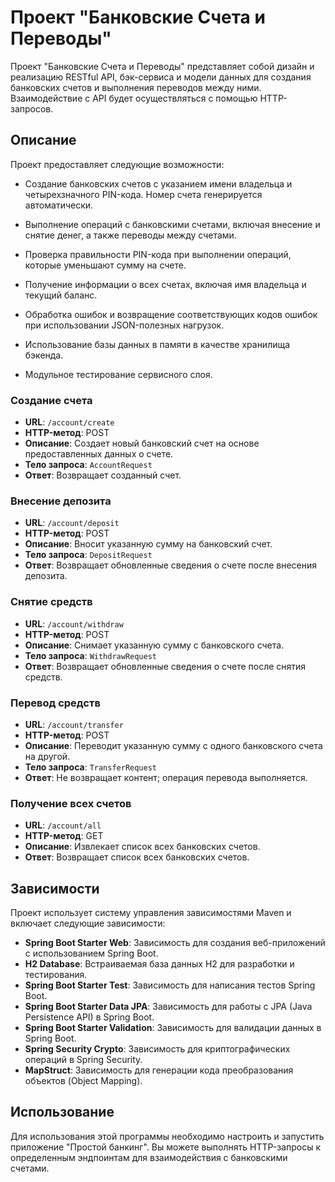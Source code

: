 # Проект "Банковские Счета и Переводы"

Проект "Банковские Счета и Переводы" представляет собой дизайн и реализацию RESTful API, бэк-сервиса и модели данных для создания банковских счетов и выполнения переводов между ними. Взаимодействие с API будет осуществляться с помощью HTTP-запросов.

## Описание

Проект предоставляет следующие возможности:

- Создание банковских счетов с указанием имени владельца и четырехзначного PIN-кода. Номер счета генерируется автоматически.

- Выполнение операций с банковскими счетами, включая внесение и снятие денег, а также переводы между счетами.

- Проверка правильности PIN-кода при выполнении операций, которые уменьшают сумму на счете.

- Получение информации о всех счетах, включая имя владельца и текущий баланс.

- Обработка ошибок и возвращение соответствующих кодов ошибок при использовании JSON-полезных нагрузок.

- Использование базы данных в памяти в качестве хранилища бэкенда.

- Модульное тестирование сервисного слоя.

### Создание счета

- **URL**: `/account/create`
- **HTTP-метод**: POST
- **Описание**: Создает новый банковский счет на основе предоставленных данных о счете.
- **Тело запроса**: `AccountRequest`
- **Ответ**: Возвращает созданный счет.

### Внесение депозита

- **URL**: `/account/deposit`
- **HTTP-метод**: POST
- **Описание**: Вносит указанную сумму на банковский счет.
- **Тело запроса**: `DepositRequest`
- **Ответ**: Возвращает обновленные сведения о счете после внесения депозита.

### Снятие средств

- **URL**: `/account/withdraw`
- **HTTP-метод**: POST
- **Описание**: Снимает указанную сумму с банковского счета.
- **Тело запроса**: `WithdrawRequest`
- **Ответ**: Возвращает обновленные сведения о счете после снятия средств.

### Перевод средств

- **URL**: `/account/transfer`
- **HTTP-метод**: POST
- **Описание**: Переводит указанную сумму с одного банковского счета на другой.
- **Тело запроса**: `TransferRequest`
- **Ответ**: Не возвращает контент; операция перевода выполняется.

### Получение всех счетов

- **URL**: `/account/all`
- **HTTP-метод**: GET
- **Описание**: Извлекает список всех банковских счетов.
- **Ответ**: Возвращает список всех банковских счетов.

## Зависимости

Проект использует систему управления зависимостями Maven и включает следующие зависимости:

- **Spring Boot Starter Web**: Зависимость для создания веб-приложений с использованием Spring Boot.
- **H2 Database**: Встраиваемая база данных H2 для разработки и тестирования.
- **Spring Boot Starter Test**: Зависимость для написания тестов Spring Boot.
- **Spring Boot Starter Data JPA**: Зависимость для работы с JPA (Java Persistence API) в Spring Boot.
- **Spring Boot Starter Validation**: Зависимость для валидации данных в Spring Boot.
- **Spring Security Crypto**: Зависимость для криптографических операций в Spring Security.
- **MapStruct**: Зависимость для генерации кода преобразования объектов (Object Mapping).

## Использование

Для использования этой программы необходимо настроить и запустить приложение "Простой банкинг". Вы можете выполнять HTTP-запросы к определенным эндпоинтам для взаимодействия с банковскими счетами.

